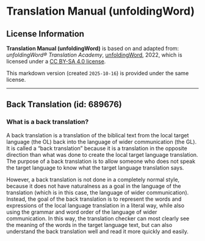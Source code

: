 # Translation Manual (unfoldingWord)

## License Information

**Translation Manual (unfoldingWord)** is based on and adapted from: _unfoldingWord® Translation Academy_, [unfoldingWord](https://unfoldingword.org/utw), 2022, which is licensed under a [CC BY-SA 4.0 license](https://creativecommons.org/licenses/by-sa/4.0/legalcode.en).

This markdown version (created `2025-10-16`) is provided under the same license.



--------------------------------

## Back Translation (id: 689676)

### What is a back translation?

A back translation is a translation of the biblical text from the local target language (the OL) back into the language of wider communication (the GL). It is called a “back translation” because it is a translation in the opposite direction than what was done to create the local target language translation. The purpose of a back translation is to allow someone who does not speak the target language to know what the target language translation says.

However, a back translation is not done in a completely normal style, because it does not have naturalness as a goal in the language of the translation (which is in this case, the language of wider communication). Instead, the goal of the back translation is to represent the words and expressions of the local language translation in a literal way, while also using the grammar and word order of the language of wider communication. In this way, the translation checker can most clearly see the meaning of the words in the target language text, but can also understand the back translation well and read it more quickly and easily.


